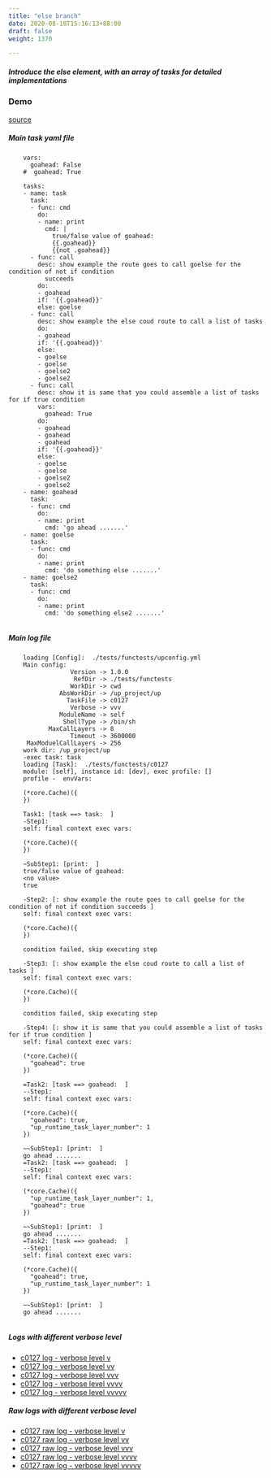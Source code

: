 ```yaml
---
title: "else branch"
date: 2020-08-18T15:16:13+88:00
draft: false
weight: 1370

---
```


##### Introduce the else element, with an array of tasks for detailed implementations


### Demo








[source](https://github.com/upcmd/up/blob/master/tests/functests/c0127.yml)

##### Main task yaml file
```
    vars:
      goahead: False
    #  goahead: True
    
    tasks:
    - name: task
      task:
      - func: cmd
        do:
        - name: print
          cmd: |
            true/false value of goahead:
            {{.goahead}}
            {{not .goahead}}
      - func: call
        desc: show example the route goes to call goelse for the condition of not if condition
          succeeds
        do:
        - goahead
        if: '{{.goahead}}'
        else: goelse
      - func: call
        desc: show example the else coud route to call a list of tasks
        do:
        - goahead
        if: '{{.goahead}}'
        else:
        - goelse
        - goelse
        - goelse2
        - goelse2
      - func: call
        desc: show it is same that you could assemble a list of tasks for if true condition
        vars:
          goahead: True
        do:
        - goahead
        - goahead
        - goahead
        if: '{{.goahead}}'
        else:
        - goelse
        - goelse
        - goelse2
        - goelse2
    - name: goahead
      task:
      - func: cmd
        do:
        - name: print
          cmd: 'go ahead .......'
    - name: goelse
      task:
      - func: cmd
        do:
        - name: print
          cmd: 'do something else .......'
    - name: goelse2
      task:
      - func: cmd
        do:
        - name: print
          cmd: 'do something else2 .......'
    
```
##### Main log file
```
    loading [Config]:  ./tests/functests/upconfig.yml
    Main config:
                 Version -> 1.0.0
                  RefDir -> ./tests/functests
                 WorkDir -> cwd
              AbsWorkDir -> /up_project/up
                TaskFile -> c0127
                 Verbose -> vvv
              ModuleName -> self
               ShellType -> /bin/sh
           MaxCallLayers -> 8
                 Timeout -> 3600000
     MaxModuelCallLayers -> 256
    work dir: /up_project/up
    -exec task: task
    loading [Task]:  ./tests/functests/c0127
    module: [self], instance id: [dev], exec profile: []
    profile -  envVars:
    
    (*core.Cache)({
    })
    
    Task1: [task ==> task:  ]
    -Step1:
    self: final context exec vars:
    
    (*core.Cache)({
    })
    
    ~SubStep1: [print:  ]
    true/false value of goahead:
    <no value>
    true
    
    -Step2: [: show example the route goes to call goelse for the condition of not if condition succeeds ]
    self: final context exec vars:
    
    (*core.Cache)({
    })
    
    condition failed, skip executing step 
    
    -Step3: [: show example the else coud route to call a list of tasks ]
    self: final context exec vars:
    
    (*core.Cache)({
    })
    
    condition failed, skip executing step 
    
    -Step4: [: show it is same that you could assemble a list of tasks for if true condition ]
    self: final context exec vars:
    
    (*core.Cache)({
      "goahead": true
    })
    
    =Task2: [task ==> goahead:  ]
    --Step1:
    self: final context exec vars:
    
    (*core.Cache)({
      "goahead": true,
      "up_runtime_task_layer_number": 1
    })
    
    ~~SubStep1: [print:  ]
    go ahead .......
    =Task2: [task ==> goahead:  ]
    --Step1:
    self: final context exec vars:
    
    (*core.Cache)({
      "up_runtime_task_layer_number": 1,
      "goahead": true
    })
    
    ~~SubStep1: [print:  ]
    go ahead .......
    =Task2: [task ==> goahead:  ]
    --Step1:
    self: final context exec vars:
    
    (*core.Cache)({
      "goahead": true,
      "up_runtime_task_layer_number": 1
    })
    
    ~~SubStep1: [print:  ]
    go ahead .......
    
```


##### Logs with different verbose level
* [c0127 log - verbose level v](../../logs/c0127_v)
* [c0127 log - verbose level vv](../../logs/c0127_vv)
* [c0127 log - verbose level vvv](../../logs/c0127_vvvv)
* [c0127 log - verbose level vvvv](../../logs/c0127_vvvv)
* [c0127 log - verbose level vvvvv](../../logs/c0127_vvvvv)

##### Raw logs with different verbose level
* [c0127 raw log - verbose level v](../../reflogs/c0127_v.log)
* [c0127 raw log - verbose level vv](../../reflogs/c0127_vv.log)
* [c0127 raw log - verbose level vvv](../../reflogs/c0127_vvv.log)
* [c0127 raw log - verbose level vvvv](../../reflogs/c0127_vvvv.log)
* [c0127 raw log - verbose level vvvvv](../../reflogs/c0127_vvvvv.log)







